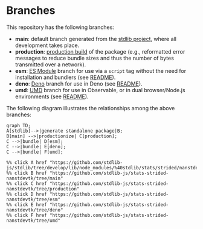 <!--

@license Apache-2.0

Copyright (c) 2022 The Stdlib Authors.

Licensed under the Apache License, Version 2.0 (the "License");
you may not use this file except in compliance with the License.
You may obtain a copy of the License at

    http://www.apache.org/licenses/LICENSE-2.0

Unless required by applicable law or agreed to in writing, software
distributed under the License is distributed on an "AS IS" BASIS,
WITHOUT WARRANTIES OR CONDITIONS OF ANY KIND, either express or implied.
See the License for the specific language governing permissions and
limitations under the License.

-->

# Branches

This repository has the following branches:

-   **main**: default branch generated from the [stdlib project][stdlib-url], where all development takes place.
-   **production**: [production build][production-url] of the package (e.g., reformatted error messages to reduce bundle sizes and thus the number of bytes transmitted over a network).
-   **esm**: [ES Module][esm-url] branch for use via a `script` tag without the need for installation and bundlers (see [README][esm-readme]).
-   **deno**: [Deno][deno-url] branch for use in Deno (see [README][deno-readme]).
-   **umd**: [UMD][umd-url] branch for use in Observable, or in dual browser/Node.js environments (see [README][umd-readme]).

The following diagram illustrates the relationships among the above branches:

```mermaid
graph TD;
A[stdlib]-->|generate standalone package|B;
B[main] -->|productionize| C[production];
C -->|bundle| D[esm];
C -->|bundle| E[deno];
C -->|bundle| F[umd];

%% click A href "https://github.com/stdlib-js/stdlib/tree/develop/lib/node_modules/%40stdlib/stats/strided/nanstdevtk"
%% click B href "https://github.com/stdlib-js/stats-strided-nanstdevtk/tree/main"
%% click C href "https://github.com/stdlib-js/stats-strided-nanstdevtk/tree/production"
%% click D href "https://github.com/stdlib-js/stats-strided-nanstdevtk/tree/esm"
%% click E href "https://github.com/stdlib-js/stats-strided-nanstdevtk/tree/deno"
%% click F href "https://github.com/stdlib-js/stats-strided-nanstdevtk/tree/umd"
```

[stdlib-url]: https://github.com/stdlib-js/stdlib/tree/develop/lib/node_modules/%40stdlib/stats/strided/nanstdevtk
[production-url]: https://github.com/stdlib-js/stats-strided-nanstdevtk/tree/production
[deno-url]: https://github.com/stdlib-js/stats-strided-nanstdevtk/tree/deno
[deno-readme]: https://github.com/stdlib-js/stats-strided-nanstdevtk/blob/deno/README.md
[umd-url]: https://github.com/stdlib-js/stats-strided-nanstdevtk/tree/umd
[umd-readme]: https://github.com/stdlib-js/stats-strided-nanstdevtk/blob/umd/README.md
[esm-url]: https://github.com/stdlib-js/stats-strided-nanstdevtk/tree/esm
[esm-readme]: https://github.com/stdlib-js/stats-strided-nanstdevtk/blob/esm/README.md